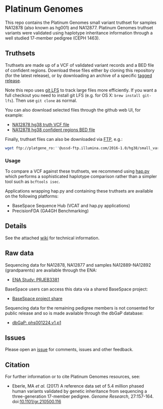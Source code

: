 # Platinum Genomes

This repo contains the Platinum Genomes small variant truthset for samples NA12878 (also known as hg001) and NA12877.
Platinum Genomes truthset variants were validated using haplotype inheritance information through a well studied 
17-member pedigree (CEPH 1463).

## Truthsets

Truthsets are made up of a VCF of validated variant records and a BED file of confident regions. Download
these files either by cloning this repository (for the latest release), or by downloading an archive of
a specific [tagged release](https://git.illumina.com/bmoore1/platinum-genomes/releases).

Note this repo uses [git LFS](https://git-lfs.github.com/) to track large files more efficiently. If you want a
full checkout you need to install git LFS (e.g. for OS X: `brew install git-lfs`). Then use `git clone` as normal.

You can also download selected files through the github web UI, for example:
* [NA12878 hg38 truth VCF file](truthsets/hg38/NA12878.vcf.gz)
* [NA12878 hg38 confident regions BED file](truthsets/hg38/ConfidentRegions.bed.gz)

Finally, truthset files can also be downloaded via [FTP](ftp://platgene_ro:''@ussd-ftp.illumina.com/), e.g.:

```sh
wget ftp://platgene_ro:''@ussd-ftp.illumina.com/2016-1.0/hg38/small_variants/NA12878/NA12878.vcf.gz
```

### Usage

To compare a VCF against these truthsets, we recommend using [hap.py](https://github.com/Illumina/hap.py) which
performs a sophisticated haplotype comparison rather than a simpler tool such as `bcftools isec`.

Applications wrapping hap.py and containing these truthsets are available on the following platforms:
* BaseSpace Sequence Hub (VCAT and hap.py applications)
* PrecisionFDA (GA4GH Benchmarking)

## Details

See the attached [wiki](../../wiki) for technical information.

## Raw data

Sequencing data for NA12878, NA12877 and samples NA12889-NA12892 (grandparents) are available through
the ENA:
* [ENA Study: PRJEB3381](https://www.ebi.ac.uk/ena/data/view/PRJEB3381)

BaseSpace users can access this data via a shared BaseSpace project:
* [BaseSpace project share](https://basespace.illumina.com/s/2K7LqNG7Mt1h)

Sequencing data for the remaining pedigree members is not consented for public release and so is 
made available through the dbGaP database:
* [dbGaP: phs001224.v1.p1](https://www.ncbi.nlm.nih.gov/projects/gap/cgi-bin/study.cgi?study_id=phs001224.v1.p1)

## Issues

Please open an [issue](/../../issues/) for comments, issues and other feedback.

## Citation

For further information or to cite Platinum Genomes resources, see:
* Eberle, MA _et al._ (2017) A reference data set of 5.4 million phased human variants validated by genetic inheritance from sequencing a three-generation 17-member pedigree. _Genome Research_, 27:157-164. doi:[10.1101/gr.210500.116](http://dx.doi.org/10.1101/gr.210500.116)